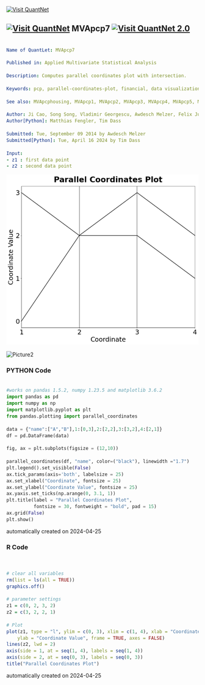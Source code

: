 [<img src="https://github.com/QuantLet/Styleguide-and-FAQ/blob/master/pictures/banner.png" width="1100" alt="Visit QuantNet">](http://quantlet.de/)

## [<img src="https://github.com/QuantLet/Styleguide-and-FAQ/blob/master/pictures/qloqo.png" alt="Visit QuantNet">](http://quantlet.de/) **MVApcp7** [<img src="https://github.com/QuantLet/Styleguide-and-FAQ/blob/master/pictures/QN2.png" width="60" alt="Visit QuantNet 2.0">](http://quantlet.de/)

```yaml

Name of QuantLet: MVApcp7

Published in: Applied Multivariate Statistical Analysis

Description: Computes parallel coordinates plot with intersection.

Keywords: pcp, parallel-coordinates-plot, financial, data visualization, plot, graphical representation

See also: MVApcphousing, MVApcp1, MVApcp2, MVApcp3, MVApcp4, MVApcp5, MVApcp6, MVApcp8

Author: Ji Cao, Song Song, Vladimir Georgescu, Awdesch Melzer, Felix Jung
Author[Python]: Matthias Fengler, Tim Dass

Submitted: Tue, September 09 2014 by Awdesch Melzer
Submitted[Python]: Tue, April 16 2024 by Tim Dass

Input: 
- z1 : first data point
- z2 : second data point

```

![Picture1](MVApcp7-python.png)

![Picture2](MVApcp7.png)

### PYTHON Code
```python

#works on pandas 1.5.2, numpy 1.23.5 and matplotlib 3.6.2
import pandas as pd
import numpy as np
import matplotlib.pyplot as plt
from pandas.plotting import parallel_coordinates

data = {"name":["A","B"],1:[0,3],2:[2,2],3:[3,2],4:[2,1]}
df = pd.DataFrame(data)

fig, ax = plt.subplots(figsize = (12,10))

parallel_coordinates(df, "name", color=("black"), linewidth ="1.7")
plt.legend().set_visible(False)
ax.tick_params(axis='both', labelsize = 25)
ax.set_xlabel("Coordinate", fontsize = 25)
ax.set_ylabel("Coordinate Value", fontsize = 25)
ax.yaxis.set_ticks(np.arange(0, 3.1, 1))
plt.title(label = "Parallel Coordinates Plot", 
          fontsize = 30, fontweight = "bold", pad = 15)
ax.grid(False)
plt.show()

```

automatically created on 2024-04-25

### R Code
```r


# clear all variables
rm(list = ls(all = TRUE))
graphics.off()

# parameter settings
z1 = c(0, 2, 3, 2)
z2 = c(3, 2, 2, 1)

# Plot
plot(z1, type = "l", ylim = c(0, 3), xlim = c(1, 4), xlab = "Coordinate", lwd = 2, 
    ylab = "Coordinate Value", frame = TRUE, axes = FALSE)
lines(z2, lwd = 2)
axis(side = 1, at = seq(1, 4), labels = seq(1, 4))
axis(side = 2, at = seq(0, 3), labels = seq(0, 3))
title("Parallel Coordinates Plot") 

```

automatically created on 2024-04-25